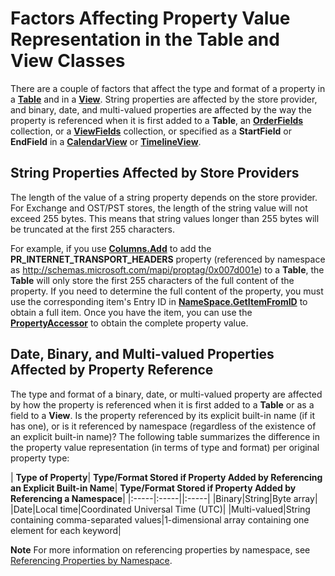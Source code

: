 
# Factors Affecting Property Value Representation in the Table and View Classes

There are a couple of factors that affect the type and format of a property in a  **[Table](0affaafd-93fe-227a-acee-e09a86cadc20.md)** and in a **[View](41c8d149-9912-1685-4c8b-3c849cc6f1ed.md)**. String properties are affected by the store provider, and binary, date, and multi-valued properties are affected by the way the property is referenced when it is first added to a  **Table**, an  **[OrderFields](e115fb80-352d-fd2e-c1c3-d266776fe122.md)** collection, or a **[ViewFields](2516faed-ed11-6cb3-ce9c-b6afa788e909.md)** collection, or specified as a **StartField** or **EndField** in a **[CalendarView](37e078b9-9fc6-5894-b043-06d7257666a8.md)** or **[TimelineView](fb14c1a1-f542-fa1e-f30f-c5ee3d2f0206.md)**.


## String Properties Affected by Store Providers

The length of the value of a string property depends on the store provider. For Exchange and OST/PST stores, the length of the string value will not exceed 255 bytes. This means that string values longer than 255 bytes will be truncated at the first 255 characters. 

For example, if you use  **[Columns.Add](d438cfeb-629f-4234-6f4f-ffa086ef9a41.md)** to add the **PR_INTERNET_TRANSPORT_HEADERS** property (referenced by namespace as http://schemas.microsoft.com/mapi/proptag/0x007d001e) to a **Table**, the  **Table** will only store the first 255 characters of the full content of the property. If you need to determine the full content of the property, you must use the corresponding item's Entry ID in **[NameSpace.GetItemFromID](f2abff80-4c04-998b-654b-28600424a16f.md)** to obtain a full item. Once you have the item, you can use the **[PropertyAccessor](2fc91e13-703c-3ec9-9066-ffee7144306c.md)** to obtain the complete property value.


## Date, Binary, and Multi-valued Properties Affected by Property Reference

The type and format of a binary, date, or multi-valued property are affected by how the property is referenced when it is first added to a  **Table** or as a field to a **View**. Is the property referenced by its explicit built-in name (if it has one), or is it referenced by namespace (regardless of the existence of an explicit built-in name)? The following table summarizes the difference in the property value representation (in terms of type and format) per original property type:



| **Type of Property**| **Type/Format Stored if Property Added by Referencing an Explicit Built-in Name**| **Type/Format Stored if Property Added by Referencing a Namespace**|
|:-----|:-----||:-----|
|Binary|String|Byte array|
|Date|Local time|Coordinated Universal Time (UTC)|
|Multi-valued|String containing comma-separated values|1-dimensional array containing one element for each keyword|

 **Note**  For more information on referencing properties by namespace, see  [Referencing Properties by Namespace](c1c7bfa9-64d7-81d2-84e7-f0a4c57780b3.md).

